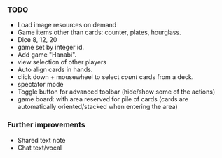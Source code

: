 ### TODO

 * Load image resources on demand
 * Game items other than cards: counter, plates, hourglass.
 * Dice 8, 12, 20
 * game set by integer id.
 * Add game "Hanabi".
 * view selection of other players
 * Auto align cards in hands.
 * click down + mousewheel to select _count_ cards from a deck.
 * spectator mode
 * Toggle button for advanced toolbar (hide/show some of the actions)
 * game board: with area reserved for pile of cards (cards are automatically oriented/stacked when entering the area)

### Further improvements
 * Shared text note
 * Chat text/vocal
